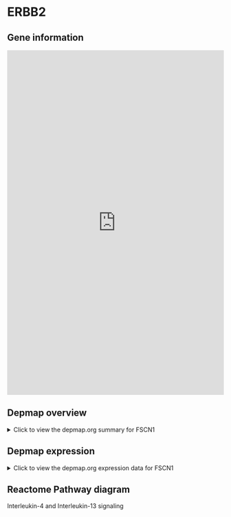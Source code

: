 <h1>ERBB2</h1>

<h2>Gene information</h2>
<iframe src="https://depmap.org/portal/gene/FSCN1?tab=about" style="border:none;width:100%;height:800px"></iframe>

<h2>Depmap overview</h2>
<details>
  <summary>Click to view the depmap.org summary for FSCN1</summary>
  <iframe src="https://depmap.org/portal/gene/FSCN1?tab=overview" style="border:none;width:100%;height:800px"></iframe>
</details>

<h2>Depmap expression</h2>
<details>
  <summary>Click to view the depmap.org expression data for FSCN1</summary>
  <iframe src="https://depmap.org/portal/gene/FSCN1?tab=characterization" style="border:none;width:100%;height:800px"></iframe>
</details>



<h2>Reactome Pathway diagram</h2>
Interleukin-4 and Interleukin-13 signaling
<div id="diagramHolder"></div>

<script>
    //Creating the Reactome Diagram widget
    //Take into account a proxy needs to be set up in your server side pointing to www.reactome.org
    function onReactomeDiagramReady(){  //This function is automatically called when the widget code is ready to be used
        var diagram = Reactome.Diagram.create({
            "placeHolder" : "diagramHolder",
            "width" : 900,
            "height" : 500
        });

        //Initialising it to the "Hemostasis" pathway
        diagram.loadDiagram("R-HSA-6785807");

        //Adding different listeners

        diagram.onDiagramLoaded(function (loaded) {
            console.info("Loaded ", loaded);
            diagram.flagItems("BAD");
	    diagram.flagItems("Q92934");
            if (loaded == "R-HSA-6785807") diagram.selectItem("R-HSA-6785807");
        });

     }
</script>




